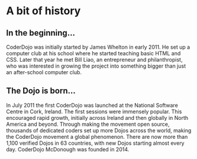 # A bit of history

## In the beginning...

CoderDojo was initially started by James Whelton in early 2011\. He set up a computer club at his school where he started teaching basic HTML and CSS. Later that year he met Bill Liao, an entrepreneur and philanthropist, who was interested in growing the project into something bigger than just an after-school computer club.



## The Dojo is born...

In July 2011 the first CoderDojo was launched at the National Software Centre in Cork, Ireland. The first sessions were immensely popular. This encouraged rapid growth, initially across Ireland and then globally in North America and beyond. Through making the movement open source, thousands of dedicated coders set up more Dojos across the world, making the CoderDojo movement a global phenomenon. There are now more than 1,100 verified Dojos in 63 countries, with new Dojos starting almost every day. CoderDojo McDonough was founded in 2014.
